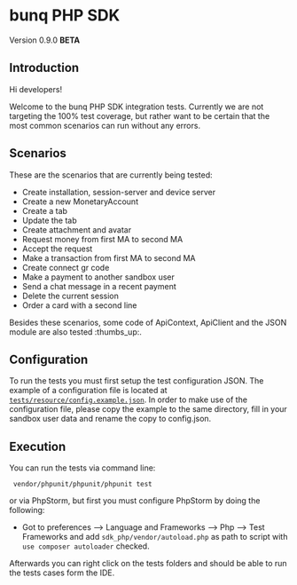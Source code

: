 # bunq PHP SDK
Version 0.9.0 **BETA**

## Introduction
Hi developers!


Welcome to the bunq PHP SDK integration tests. Currently we are not
targeting the 100% test coverage, but rather want to be certain that the most
common scenarios can run without any errors.


## Scenarios 

These are the scenarios that are currently being tested:
* Create installation, session-server and device server
* Create a new MonetaryAccount
* Create a tab
* Update the tab
* Create attachment and avatar
* Request money from first MA to second MA
* Accept the request
* Make a transaction from first MA to second MA
* Create connect gr code
* Make a payment to another sandbox user
* Send a chat message in a recent payment
* Delete the current session
* Order a card with a second line

Besides these scenarios, some code of ApiContext, ApiClient and the JSON module 
are also tested :thumbs_up:.

## Configuration

To run the tests you must first setup the test configuration JSON. The example
of a configuration file is located at [`tests/resource/config.example.json`](./resource/config.example.json).
In order to make use of the configuration file, please copy the example to the
same directory, fill in your sandbox user data and rename the copy to config.json.
## Execution

You can run the tests  via command line: 

```
 vendor/phpunit/phpunit/phpunit test

```

or via PhpStorm, but first you must configure PhpStorm by doing the following:
* Got to preferences --> Language and Frameworks --> Php --> Test Frameworks and add
`sdk_php/vendor/autoload.php` as path to script with `use composer autoloader` checked.

Afterwards you can right click on the tests folders and should be able to run
the tests cases form the IDE.
